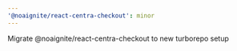 ```yaml
---
'@noaignite/react-centra-checkout': minor
---
```


Migrate @noaignite/react-centra-checkout to new turborepo setup
